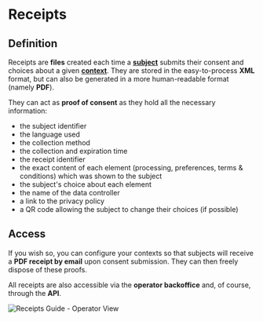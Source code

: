 # Receipts



## Definition

Receipts are **files** created each time a [**subject**](/docs/concepts/subjects) submits their consent and choices about a given [**context**](/docs/concepts/transactions).
They are stored in the easy-to-process **XML** format, but can also be generated in a more human-readable format (namely **PDF**).

They can act as **proof of consent** as they hold all the necessary information:
- the subject identifier
- the language used
- the collection method
- the collection and expiration time
- the receipt identifier
- the exact content of each element (processing, preferences, terms & conditions) which was shown to the subject
- the subject's choice about each element
- the name of the data controller
- a link to the privacy policy
- a QR code allowing the subject to change their choices (if possible)



## Access

If you wish so, you can configure your contexts so that subjects will receive a **PDF receipt by email** upon consent submission.
They can then freely dispose of these proofs.

All receipts are also accessible via the **operator backoffice** and, of course, through the **API**.

![Receipts Guide - Operator View](/img/operator-receipt.png)

